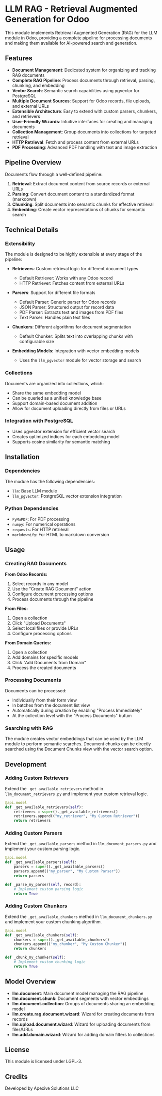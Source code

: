# LLM RAG - Retrieval Augmented Generation for Odoo

This module implements Retrieval Augmented Generation (RAG) for the LLM module in Odoo, providing a complete pipeline for processing documents and making them available for AI-powered search and generation.

## Features

- **Document Management**: Dedicated system for organizing and tracking RAG documents
- **Complete RAG Pipeline**: Process documents through retrieval, parsing, chunking, and embedding
- **Vector Search**: Semantic search capabilities using pgvector for PostgreSQL
- **Multiple Document Sources**: Support for Odoo records, file uploads, and external URLs
- **Extensible Architecture**: Easy to extend with custom parsers, chunkers, and retrievers
- **User-Friendly Wizards**: Intuitive interfaces for creating and managing documents
- **Collection Management**: Group documents into collections for targeted retrieval
- **HTTP Retrieval**: Fetch and process content from external URLs
- **PDF Processing**: Advanced PDF handling with text and image extraction

## Pipeline Overview

Documents flow through a well-defined pipeline:

1. **Retrieval**: Extract document content from source records or external URLs
2. **Parsing**: Convert document content to a standardized format (markdown)
3. **Chunking**: Split documents into semantic chunks for effective retrieval
4. **Embedding**: Create vector representations of chunks for semantic search

## Technical Details

### Extensibility

The module is designed to be highly extensible at every stage of the pipeline:

- **Retrievers**: Custom retrieval logic for different document types
    - Default Retriever: Works with any Odoo record
    - HTTP Retriever: Fetches content from external URLs

- **Parsers**: Support for different file formats
    - Default Parser: Generic parser for Odoo records
    - JSON Parser: Structured output for record data
    - PDF Parser: Extracts text and images from PDF files
    - Text Parser: Handles plain text files

- **Chunkers**: Different algorithms for document segmentation
    - Default Chunker: Splits text into overlapping chunks with configurable size

- **Embedding Models**: Integration with vector embedding models
    - Uses the `llm_pgvector` module for vector storage and search

### Collections

Documents are organized into collections, which:
- Share the same embedding model
- Can be queried as a unified knowledge base
- Support domain-based document addition
- Allow for document uploading directly from files or URLs

### Integration with PostgreSQL

- Uses pgvector extension for efficient vector search
- Creates optimized indices for each embedding model
- Supports cosine similarity for semantic matching

## Installation

### Dependencies

The module has the following dependencies:

- `llm`: Base LLM module
- `llm_pgvector`: PostgreSQL vector extension integration

### Python Dependencies

- `PyMuPDF`: For PDF processing
- `numpy`: For numerical operations
- `requests`: For HTTP retrieval
- `markdownify`: For HTML to markdown conversion

## Usage

### Creating RAG Documents

**From Odoo Records:**
1. Select records in any model
2. Use the "Create RAG Document" action
3. Configure document processing options
4. Process documents through the pipeline

**From Files:**
1. Open a collection
2. Click "Upload Documents"
3. Select local files or provide URLs
4. Configure processing options

**From Domain Queries:**
1. Open a collection
2. Add domains for specific models
3. Click "Add Documents from Domain"
4. Process the created documents

### Processing Documents

Documents can be processed:
- Individually from their form view
- In batches from the document list view
- Automatically during creation by enabling "Process Immediately"
- At the collection level with the "Process Documents" button

### Searching with RAG

The module creates vector embeddings that can be used by the LLM module to perform semantic searches. Document chunks can be directly searched using the Document Chunks view with the vector search option.

## Development

### Adding Custom Retrievers

Extend the `_get_available_retrievers` method in `llm_document_retrievers.py` and implement your custom retrieval logic.

```python
@api.model
def _get_available_retrievers(self):
    retrievers = super()._get_available_retrievers()
    retrievers.append(("my_retriever", "My Custom Retriever"))
    return retrievers
```

### Adding Custom Parsers

Extend the `_get_available_parsers` method in `llm_document_parsers.py` and implement your custom parsing logic.

```python
@api.model
def _get_available_parsers(self):
    parsers = super()._get_available_parsers()
    parsers.append(("my_parser", "My Custom Parser"))
    return parsers

def _parse_my_parser(self, record):
    # Implement custom parsing logic
    return True
```

### Adding Custom Chunkers

Extend the `_get_available_chunkers` method in `llm_document_chunkers.py` and implement your custom chunking algorithm.

```python
@api.model
def _get_available_chunkers(self):
    chunkers = super()._get_available_chunkers()
    chunkers.append(("my_chunker", "My Custom Chunker"))
    return chunkers

def _chunk_my_chunker(self):
    # Implement custom chunking logic
    return True
```

## Model Overview

- **llm.document**: Main document model managing the RAG pipeline
- **llm.document.chunk**: Document segments with vector embeddings
- **llm.document.collection**: Groups of documents sharing an embedding model
- **llm.create.rag.document.wizard**: Wizard for creating documents from records
- **llm.upload.document.wizard**: Wizard for uploading documents from files/URLs
- **llm.add.domain.wizard**: Wizard for adding domain filters to collections

## License

This module is licensed under LGPL-3.

## Credits

Developed by Apexive Solutions LLC

